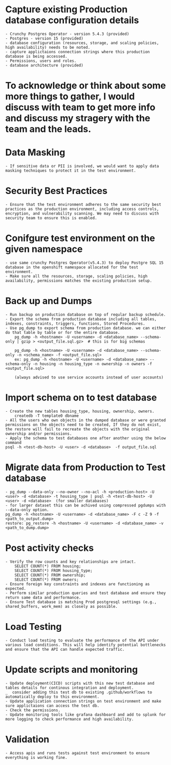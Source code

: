 # Capture existing Production database configuration details
    - Crunchy Postgres Operator - version 5.4.3 (provided)
    - Postgres - version 15 (provided)
    - database configuration (resources, storage, and scaling policies, high availability) needs to be noted.
    - capture applictaions connection strings where this production database is being accessed.
    - Permissions, users and roles.
    - database architecture (provided)
# To acknowledge or think about some more things to gather, I would discuss with team to get more info and discuss my stragery with the team and the leads.
# Data Masking 
    - If sensitive data or PII is involved, we would want to apply data masking techniques to protect it in the test environment.

# Security Best Practices
    - Ensure that the test environment adheres to the same security best practices as the production environment, including access controls, encryption, and vulnerability scanning. We may need to discuss with security team to ensure this is enabled.    

# Conifgure test environment on the given namespace
    - use same crunchy Postgres Operator(v5.4.3) to deploy Postgre SQL 15 database in the openshift namespace allocated for the test environment.
    - Make sure all the resources, storage, scaling policies, high availability, permissions matches the existing production setup.

# Back up and Dumps
    - Run backup on production database on top of reqular backup schedule.
    - Export the schema from production database including all tables, indexes, constraints, triggers, functions, Stored Procedures.
    - Use pg_dump to export schema from production database. we can either do that table by table or for the entire database.
        pg_dump -h <hostname> -U <username> -d <database_name> --schema-only | gzip > <output_file.sql.gz>  # this is for big schemas

        pg_dump -h <hostname> -U <username> -d <database_name> --schema-only -n <schema_name> -f <output_file.sql>
        ex: pg_dump -h <hostname> -U <username> -d <database_name> --schema-only -n housing -n housing_type -n ownership -n owners -f <output_file.sql>

        (always advised to use service accounts instead of user accounts)

# Import schema on to test database
    - Create the new tables housing_type, housing, ownership, owners.
        createdb -T template0 dbname
    - All the users who own objects in the dumped database or were granted permissions on the objects need to be created, If they do not exist, the restore will fail to recreate the objects with the original ownership and/or permissions.   
    - Apply the schema to test databases one after another using the below command
    psql -h <test-db-host> -U <user> -d <database>  -f output_file.sql

# Migrate data from Production to Test database
    - pg_dump --data-only --no-owner --no-acl -h <production-host> -U <user> -d <database> -t housing_type | psql -h <test-db-host> -U <user> -d <database>  (for smaller databases)
    - for larger dataset this can be achived using compressed pgdumps with --data-only option.  
    pg_dump -h <hostname> -U <username> -d <database_name> -F c -Z 9 -f <path_to_output.dump>
    restore: pg_restore -h <hostname> -U <username> -d <database_name> -v <path_to_dump.dump>

# Post activity checks  
    - Verify the row counts and key relationships are intact.
        SELECT COUNT(*) FROM housing;
        SELECT COUNT(*) FROM housing_type;
        SELECT COUNT(*) FROM ownership;
        SELECT COUNT(*) FROM owners;
    - Ensure foreign key constraints and indexes are functioning as expected.
    - Perform similar production queries and test database and ensure they return same data and performance.
    - Ensure Test database is matching Prod postgresql settings (e.g., shared_buffers, work_mem) as closely as possible.

# Load Testing
    - Conduct load testing to evaluate the performance of the API under various load conditions. This will help identify potential bottlenecks and ensure that the API can handle expected traffic.  

# Update scripts and  monitoring
    - Update deployment(CICD) scripts with this new test database and tables details for continous integration and deployment. 
    _  consider adding this test db to existing .github/workflows to automatically deploy to this environment.
    - Update application connection strings on test environment and make sure applictaions can access the test db.
    - Check the permissions.
    - Update monitoring tools like grafana dashboard and add to splunk for more logging to check performance and high availability.
 
# Validation
    - Access apis and runs tests against test environment to ensure everything is working fine.